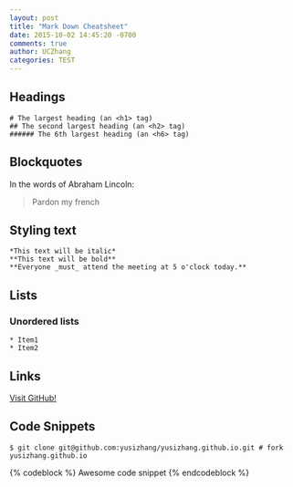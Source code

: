 ```yaml
---
layout: post
title: "Mark Down Cheatsheet"
date: 2015-10-02 14:45:20 -0700
comments: true
author: UCZhang
categories: TEST
---
```


## Headings
```
# The largest heading (an <h1> tag)
## The second largest heading (an <h2> tag)
###### The 6th largest heading (an <h6> tag)
```
<!-- more -->
## Blockquotes
In the words of Abraham Lincoln:

> Pardon my french

## Styling text

```
*This text will be italic*
**This text will be bold**
**Everyone _must_ attend the meeting at 5 o'clock today.**
```

## Lists
### Unordered lists

```
* Item1
* Item2
```

## Links

[Visit GitHub!](http://yusizhang.github.io/)

## Code Snippets 

``` 
$ git clone git@github.com:yusizhang/yusizhang.github.io.git # fork yusizhang.github.io
```

{% codeblock %}
Awesome code snippet
{% endcodeblock %}




